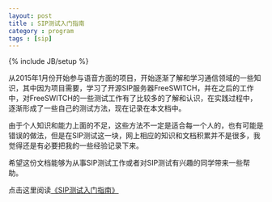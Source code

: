 ```yaml
---
layout: post
title : SIP测试入门指南
category : program
tags : [sip]
---
```

{% include JB/setup %}

从2015年1月份开始参与语音方面的项目，开始逐渐了解和学习通信领域的一些知识，其中因为项目需要，学习了开源SIP服务器FreeSWITCH，并在之后的工作中，对FreeSWITCH的一些测试工作有了比较多的了解和认识，在实践过程中，逐渐形成了一些自己的测试方法，现在记录在本文档中。

由于个人知识和能力上面的不足，这些方法不一定是适合每一个人的，也有可能是错误的做法，但是在SIP测试这一块，网上相应的知识和文档积累并不是很多，我觉得还是有必要把我的一些经验记录下来。

希望这份文档能够为从事SIP测试工作或者对SIP测试有兴趣的同学带来一些帮助。

点击这里阅读[《SIP测试入门指南》](/assets/sip-test-guide/)





